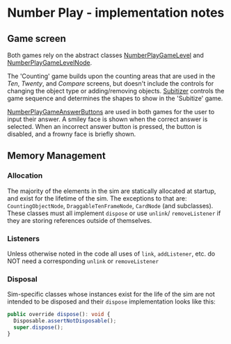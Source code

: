 # Number Play - implementation notes

## Game screen

Both games rely on the abstract classes
[NumberPlayGameLevel](https://github.com/phetsims/number-play/blob/main/js/game/model/NumberPlayGameLevel.ts) and
[NumberPlayGameLevelNode](https://github.com/phetsims/number-play/blob/main/js/game/view/NumberPlayGameLevelNode.ts).

The 'Counting' game builds upon the counting areas that are used in the _Ten_, _Twenty_, and _Compare_ screens, but
doesn't
include the controls for changing the object type or adding/removing objects.
[Subitizer](https://github.com/phetsims/number-play/blob/main/js/game/model/Subitizer.ts) controls the game sequence
and determines the shapes to show in the 'Subitize' game.

[NumberPlayGameAnswerButtons](https://github.com/phetsims/number-play/blob/main/js/game/view/NumberPlayGameAnswerButtons.ts)
are used in both games for the user to input their answer. A smiley face is shown when the correct answer is selected.
When an incorrect answer button is pressed, the button is disabled, and a frowny face is briefly shown.

## Memory Management

### Allocation

The majority of the elements in the sim are statically allocated at startup, and exist for the lifetime of the sim. The
exceptions to that are: `CountingObjectNode`, `DraggableTenFrameNode`, `CardNode` (and subclasses). These classes must
all implement `dispose` or use `unlink`/ `removeListener` if they are storing references outside of themselves.

### Listeners

Unless otherwise noted in the code all uses of `link`, `addListener`, etc. do NOT need a corresponding `unlink`
or `removeListener`

### Disposal

Sim-specific classes whose instances exist for the life of the sim are not intended to be disposed and their `dispose`
implementation looks like this:

```ts
public override dispose(): void {
  Disposable.assertNotDisposable();
  super.dispose();
}
```